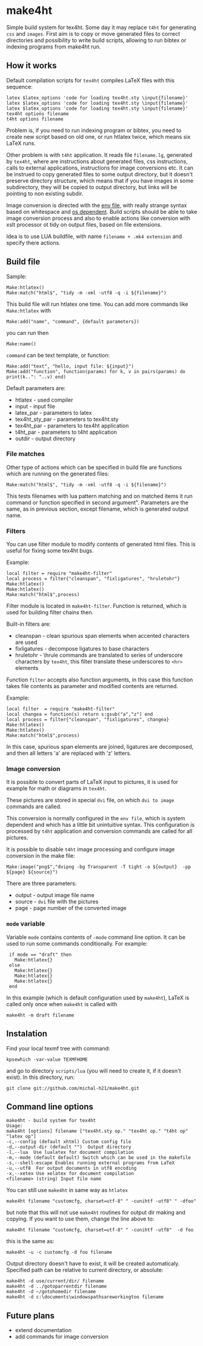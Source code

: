 make4ht
=======

Simple build system for tex4ht. Some day it may replace `t4ht` for generating `css` and `images`. First aim is to copy or move generated files to correct directories and possibility to write build scripts, allowing to run bibtex or indexing programs from make4ht run.

How it works
------------

Default compilation scripts for `tex4ht` compiles LaTeX files with this sequence:

    latex $latex_options 'code for loading tex4ht.sty \input{filename}'
    latex $latex_options 'code for loading tex4ht.sty \input{filename}'
    latex $latex_options 'code for loading tex4ht.sty \input{filename}'
    tex4ht options filename
    t4ht options filename

Problem is, if you need to run indexing program or bibtex, you need to create new script based on old one, or run htlatex twice, which means six LaTeX runs.

Other problem is with `t4ht` application. It reads file `filename.lg`, generated by `tex4ht`, where are instructions about generated files, css instructions, calls to external applications, instructions for image conversions etc. It can be instrued to copy generated files to some output directory, but it doesn't preserve directory structure, which means that if you have images in some subdirectory, they will be copied to output directory, but links will be pointing to non existing subdir.

Image conversion is directed with the [env file](http://www.tug.org/applications/tex4ht/mn35.html#index35-73001), with really strange syntax based on whitespace and [os dependent](http://www.tug.org/applications/tex4ht/mn-unix.html#index27-69005). Build scripts should be able to take image conversion process and also to enable actions like conversion with xslt processor ot tidy on output files, based on file extensions.

Idea is to use LUA buildfile, with name `filename + .mk4 extension` and specify there actions.

Build file
----------

Sample:

    Make:htlatex()
    Make:match("html$", "tidy -m -xml -utf8 -q -i ${filename}")

This build file will run htlatex one time. You can add more commands like `Make:htlatex` with 

    Make:add("name", "command", {default parameters})

you can run then 

    Make:name()

`command` can be text template, or function:

    Make:add("text", "hello, input file: ${input}")
    Make:add("function", function(params) for k, v in pairs(params) do print(k..": "..v) end)

Default parameters are:

  - htlatex - used compiler
  - input - input file
  - latex\_par - parameters to latex
  - tex4ht\_sty\_par - parameters to tex4ht.sty
  - tex4ht\_par - parameters to tex4ht application
  - t4ht\_par - parameters to t4ht application
  - outdir - output directory


### File matches

Other type of actions which can be specified in build file are
functions which are running on the generated files:

    Make:match("html$", "tidy -m -xml -utf8 -q -i ${filename}")

This tests filenames with lua pattern matching and on matched items it run 
command or function specified in second argument". Parameters are the same, as in previous section, except filename, which is generated output name.

### Filters

You can use filter module to modify contents of generated html files. 
This is useful for fixing some tex4ht bugs.

Example:

    local filter = require "make4ht-filter"
    local process = filter{"cleanspan", "fixligatures", "hruletohr"}
    Make:htlatex()
    Make:htlatex()
    Make:match("html$",process)


Filter module is located in `make4ht-filter`. Function is returned, 
which is used for building filter chains then. 

Built-in filters are:

 - cleanspan - clean spurious span elements when accented characters are used
 - fixligatures - decompose ligatures to base characters
 - hruletohr - \hrule commands are translated to series of underscore characters
   by `tex4ht`, this filter translate these underscores to `<hr>` elements

Function `filter` accepts also function arguments, in this case this function 
takes file contents as parameter and modified contents are returned.

Example:

    local filter  = require "make4ht-filter"                                    
    local changea = function(s) return s:gsub("a","z") end
    local process = filter{"cleanspan", "fixligatures", changea}            
    Make:htlatex()                                                              
    Make:htlatex()
    Make:match("html$",process) 

In this case, spurious span elements are joined, ligatures are decomposed,
and then all letters 'a' are replaced with 'z' letters.

### Image conversion

It is possible to convert parts of LaTeX input to pictures, it is used 
for example for math or diagrams in `tex4ht`. 

These pictures are stored in special `dvi` file, on which `dvi to image` 
commands are called.

This conversion is normally configured in the `env file`, 
which is system dependent and which has a little bit unintuitive syntax.
This configuration is processed by `t4ht` application and conversion
commands are called for all pictures.

It is possible to disable `t4ht` image processing and configure image 
conversion in the make file:

    Make:image("png$","dvipng -bg Transparent -T tight -o ${output}  -pp ${page} ${source}")                                                       

There are three parameters:

  - output - output image file name
  - source - `dvi` file with the pictures
  - page   - page number of the converted image

### `mode` variable

Variable `mode` contains contents of `-mode` command line option. 
It can be used to run some commands conditionally. For example:

     if mode == "draft" then
       Make:htlatex{} 
     else
       Make:htlatex{}
       Make:htlatex{}
       Make:htlatex{}
     end

In this example (which is default configuration used by `make4ht`),
LaTeX is called only once when `make4ht` is called with
    
    make4ht -m draft filename

Instalation
-----------

Find your local texmf tree with command:

    kpsewhich -var-value TEXMFHOME

and go to directory `scripts/lua` 
(you will need to create it, if it doesn't exist).
In this directory, run:

    git clone git://github.com/michal-h21/make4ht.git

Command line options
--------------------

    make4ht - build system for tex4ht
    Usage:
    make4ht [options] filename ["tex4ht.sty op." "tex4ht op." "t4ht op" "latex op"]
    -c,--config (default xhtml) Custom config file
    -d,--output-dir (default "")  Output directory
    -l,--lua  Use lualatex for document compilation
    -m,--mode (default default) Switch which can be used in the makefile
    -s,--shell-escape Enables running external programs from LaTeX
    -u,--utf8  For output documents in utf8 encoding
    -x,--xetex Use xelatex for document compilation
    <filename> (string) Input file name


You can still use `make4ht` in same way as `htlatex`

    make4ht filename "customcfg, charset=utf-8" " -cunihtf -utf8" " -dfoo"

but note that this will not use `make4ht` routines for output dir making and copying. If you want to use them, change the line above to:

    make4ht filename "customcfg, charset=utf-8" " -cunihtf -utf8"  -d foo

this is the same as:

    make4ht -u -c customcfg -d foo filename

Output directory doesn't have to exist, it will be created automaticaly. 
Specified path can be relative to current directory, or absolute:

    make4ht -d use/current/dir/ filename
    make4ht -d ../gotoparrentdir filename
    make4ht -d ~/gotohomedir filename
    make4ht -d c:\documents\windowspathsareworkingtoo filename


Future plans
------------

  - extend documentation
  - add commands for image conversion

